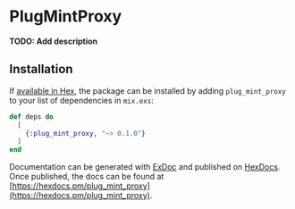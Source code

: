 # PlugMintProxy

**TODO: Add description**

## Installation

If [available in Hex](https://hex.pm/docs/publish), the package can be installed
by adding `plug_mint_proxy` to your list of dependencies in `mix.exs`:

```elixir
def deps do
  [
    {:plug_mint_proxy, "~> 0.1.0"}
  ]
end
```

Documentation can be generated with [ExDoc](https://github.com/elixir-lang/ex_doc)
and published on [HexDocs](https://hexdocs.pm). Once published, the docs can
be found at [https://hexdocs.pm/plug_mint_proxy](https://hexdocs.pm/plug_mint_proxy).

